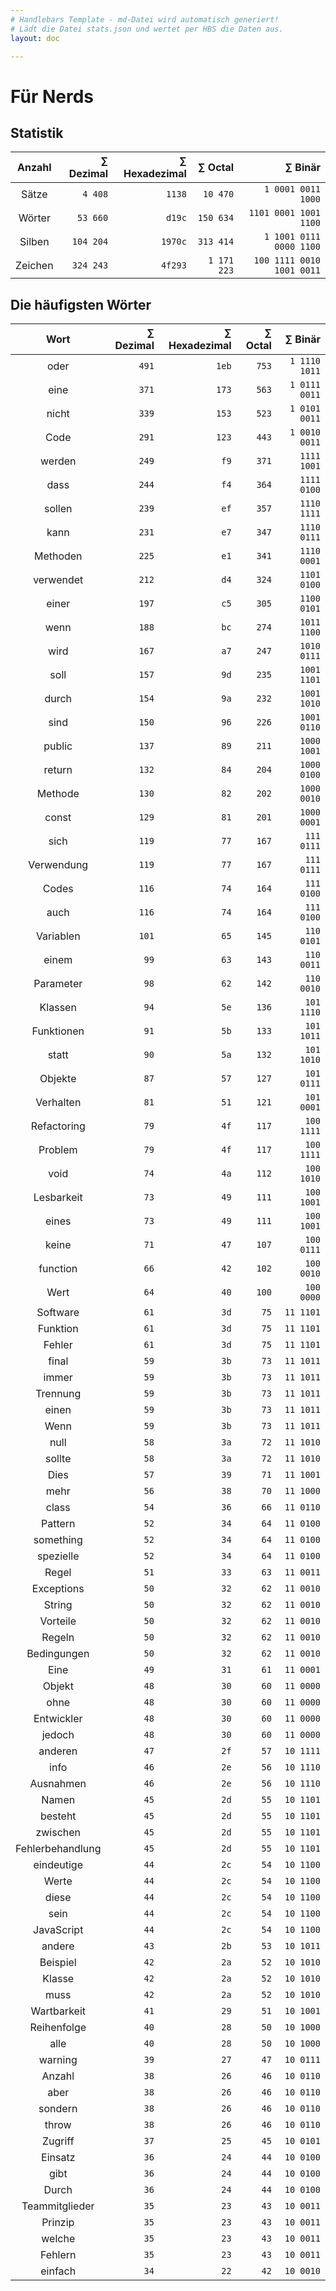 ```yaml
---
# Handlebars Template - md-Datei wird automatisch generiert!
# Lädt die Datei stats.json und wertet per HBS die Daten aus.
layout: doc

---
```


# Für Nerds

## Statistik

| Anzahl | ∑ Dezimal | ∑ Hexadezimal | ∑ Octal | ∑ Binär |
|:------:|------:|------:|------:|------:|
| Sätze | `4 408` | `1138` | `10 470` | `1 0001 0011 1000` |
| Wörter | `53 660` | `d19c` | `150 634` | `1101 0001 1001 1100` |
| Silben | `104 204` | `1970c` | `313 414` | `1 1001 0111 0000 1100` |
| Zeichen | `324 243` | `4f293` | `1 171 223` | `100 1111 0010 1001 0011` |

## Die häufigsten Wörter

| Wort | ∑ Dezimal | ∑ Hexadezimal | ∑ Octal | ∑ Binär |
|:----:|--------:|---------------:|---------:|---------:|
| oder | `491` | `1eb` | `753` | `1 1110 1011` |
| eine | `371` | `173` | `563` | `1 0111 0011` |
| nicht | `339` | `153` | `523` | `1 0101 0011` |
| Code | `291` | `123` | `443` | `1 0010 0011` |
| werden | `249` | `f9` | `371` | `1111 1001` |
| dass | `244` | `f4` | `364` | `1111 0100` |
| sollen | `239` | `ef` | `357` | `1110 1111` |
| kann | `231` | `e7` | `347` | `1110 0111` |
| Methoden | `225` | `e1` | `341` | `1110 0001` |
| verwendet | `212` | `d4` | `324` | `1101 0100` |
| einer | `197` | `c5` | `305` | `1100 0101` |
| wenn | `188` | `bc` | `274` | `1011 1100` |
| wird | `167` | `a7` | `247` | `1010 0111` |
| soll | `157` | `9d` | `235` | `1001 1101` |
| durch | `154` | `9a` | `232` | `1001 1010` |
| sind | `150` | `96` | `226` | `1001 0110` |
| public | `137` | `89` | `211` | `1000 1001` |
| return | `132` | `84` | `204` | `1000 0100` |
| Methode | `130` | `82` | `202` | `1000 0010` |
| const | `129` | `81` | `201` | `1000 0001` |
| sich | `119` | `77` | `167` | `111 0111` |
| Verwendung | `119` | `77` | `167` | `111 0111` |
| Codes | `116` | `74` | `164` | `111 0100` |
| auch | `116` | `74` | `164` | `111 0100` |
| Variablen | `101` | `65` | `145` | `110 0101` |
| einem | `99` | `63` | `143` | `110 0011` |
| Parameter | `98` | `62` | `142` | `110 0010` |
| Klassen | `94` | `5e` | `136` | `101 1110` |
| Funktionen | `91` | `5b` | `133` | `101 1011` |
| statt | `90` | `5a` | `132` | `101 1010` |
| Objekte | `87` | `57` | `127` | `101 0111` |
| Verhalten | `81` | `51` | `121` | `101 0001` |
| Refactoring | `79` | `4f` | `117` | `100 1111` |
| Problem | `79` | `4f` | `117` | `100 1111` |
| void | `74` | `4a` | `112` | `100 1010` |
| Lesbarkeit | `73` | `49` | `111` | `100 1001` |
| eines | `73` | `49` | `111` | `100 1001` |
| keine | `71` | `47` | `107` | `100 0111` |
| function | `66` | `42` | `102` | `100 0010` |
| Wert | `64` | `40` | `100` | `100 0000` |
| Software | `61` | `3d` | `75` | `11 1101` |
| Funktion | `61` | `3d` | `75` | `11 1101` |
| Fehler | `61` | `3d` | `75` | `11 1101` |
| final | `59` | `3b` | `73` | `11 1011` |
| immer | `59` | `3b` | `73` | `11 1011` |
| Trennung | `59` | `3b` | `73` | `11 1011` |
| einen | `59` | `3b` | `73` | `11 1011` |
| Wenn | `59` | `3b` | `73` | `11 1011` |
| null | `58` | `3a` | `72` | `11 1010` |
| sollte | `58` | `3a` | `72` | `11 1010` |
| Dies | `57` | `39` | `71` | `11 1001` |
| mehr | `56` | `38` | `70` | `11 1000` |
| class | `54` | `36` | `66` | `11 0110` |
| Pattern | `52` | `34` | `64` | `11 0100` |
| something | `52` | `34` | `64` | `11 0100` |
| spezielle | `52` | `34` | `64` | `11 0100` |
| Regel | `51` | `33` | `63` | `11 0011` |
| Exceptions | `50` | `32` | `62` | `11 0010` |
| String | `50` | `32` | `62` | `11 0010` |
| Vorteile | `50` | `32` | `62` | `11 0010` |
| Regeln | `50` | `32` | `62` | `11 0010` |
| Bedingungen | `50` | `32` | `62` | `11 0010` |
| Eine | `49` | `31` | `61` | `11 0001` |
| Objekt | `48` | `30` | `60` | `11 0000` |
| ohne | `48` | `30` | `60` | `11 0000` |
| Entwickler | `48` | `30` | `60` | `11 0000` |
| jedoch | `48` | `30` | `60` | `11 0000` |
| anderen | `47` | `2f` | `57` | `10 1111` |
| info | `46` | `2e` | `56` | `10 1110` |
| Ausnahmen | `46` | `2e` | `56` | `10 1110` |
| Namen | `45` | `2d` | `55` | `10 1101` |
| besteht | `45` | `2d` | `55` | `10 1101` |
| zwischen | `45` | `2d` | `55` | `10 1101` |
| Fehlerbehandlung | `45` | `2d` | `55` | `10 1101` |
| eindeutige | `44` | `2c` | `54` | `10 1100` |
| Werte | `44` | `2c` | `54` | `10 1100` |
| diese | `44` | `2c` | `54` | `10 1100` |
| sein | `44` | `2c` | `54` | `10 1100` |
| JavaScript | `44` | `2c` | `54` | `10 1100` |
| andere | `43` | `2b` | `53` | `10 1011` |
| Beispiel | `42` | `2a` | `52` | `10 1010` |
| Klasse | `42` | `2a` | `52` | `10 1010` |
| muss | `42` | `2a` | `52` | `10 1010` |
| Wartbarkeit | `41` | `29` | `51` | `10 1001` |
| Reihenfolge | `40` | `28` | `50` | `10 1000` |
| alle | `40` | `28` | `50` | `10 1000` |
| warning | `39` | `27` | `47` | `10 0111` |
| Anzahl | `38` | `26` | `46` | `10 0110` |
| aber | `38` | `26` | `46` | `10 0110` |
| sondern | `38` | `26` | `46` | `10 0110` |
| throw | `38` | `26` | `46` | `10 0110` |
| Zugriff | `37` | `25` | `45` | `10 0101` |
| Einsatz | `36` | `24` | `44` | `10 0100` |
| gibt | `36` | `24` | `44` | `10 0100` |
| Durch | `36` | `24` | `44` | `10 0100` |
| Teammitglieder | `35` | `23` | `43` | `10 0011` |
| Prinzip | `35` | `23` | `43` | `10 0011` |
| welche | `35` | `23` | `43` | `10 0011` |
| Fehlern | `35` | `23` | `43` | `10 0011` |
| einfach | `34` | `22` | `42` | `10 0010` |
